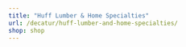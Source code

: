 ```yaml
---
title: "Huff Lumber & Home Specialties"
url: /decatur/huff-lumber-and-home-specialties/
shop: shop
---
```


